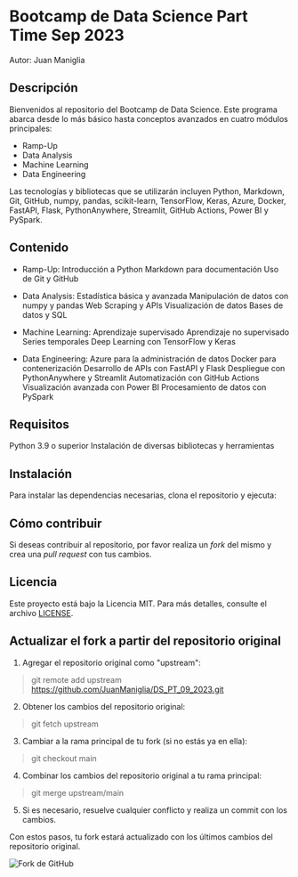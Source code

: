 # Bootcamp de Data Science Part Time Sep 2023 

Autor: Juan Maniglia

## Descripción
Bienvenidos al repositorio del Bootcamp de Data Science. Este programa abarca desde lo más básico hasta conceptos avanzados en cuatro módulos principales:

- Ramp-Up
- Data Analysis
- Machine Learning
- Data Engineering

Las tecnologías y bibliotecas que se utilizarán incluyen Python, Markdown, Git, GitHub, numpy, pandas, scikit-learn, TensorFlow, Keras, Azure, Docker, FastAPI, Flask, PythonAnywhere, Streamlit, GitHub Actions, Power BI y PySpark.

## Contenido

- Ramp-Up:
Introducción a Python
Markdown para documentación
Uso de Git y GitHub

- Data Analysis:
Estadística básica y avanzada
Manipulación de datos con numpy y pandas
Web Scraping y APIs
Visualización de datos
Bases de datos y SQL

- Machine Learning:
Aprendizaje supervisado
Aprendizaje no supervisado
Series temporales
Deep Learning con TensorFlow y Keras

- Data Engineering:
Azure para la administración de datos
Docker para contenerización
Desarrollo de APIs con FastAPI y Flask
Despliegue con PythonAnywhere y Streamlit
Automatización con GitHub Actions
Visualización avanzada con Power BI
Procesamiento de datos con PySpark

## Requisitos

Python 3.9 o superior
Instalación de diversas bibliotecas y herramientas

## Instalación

Para instalar las dependencias necesarias, clona el repositorio y ejecuta:


## Cómo contribuir

Si deseas contribuir al repositorio, por favor realiza un _fork_ del mismo y crea una _pull request_ con tus cambios.

## Licencia

Este proyecto está bajo la Licencia MIT. Para más detalles, consulte el archivo [LICENSE](LICENSE).


## Actualizar el fork a partir del repositorio original

1. Agregar el repositorio original como "upstream":

> git remote add upstream https://github.com/JuanManiglia/DS_PT_09_2023.git


2. Obtener los cambios del repositorio original:

> git fetch upstream


3. Cambiar a la rama principal de tu fork (si no estás ya en ella):

> git checkout main


4. Combinar los cambios del repositorio original a tu rama principal:

> git merge upstream/main


5. Si es necesario, resuelve cualquier conflicto y realiza un commit con los cambios.

Con estos pasos, tu fork estará actualizado con los últimos cambios del repositorio original.

![Fork de GitHub](https://miro.medium.com/v2/resize:fit:1400/1*qOtT_fhdwzty5T_AylY8YQ.png)
